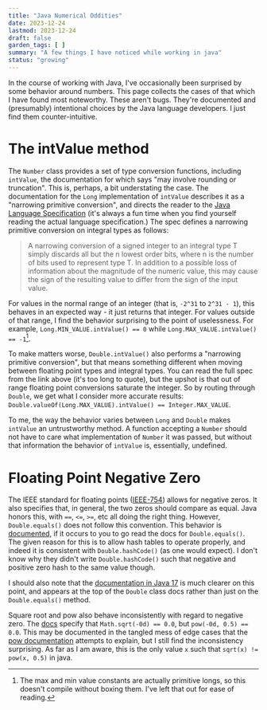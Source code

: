 ```yaml
---
title: "Java Numerical Oddities"
date: 2023-12-24
lastmod: 2023-12-24
draft: false
garden_tags: [ ]
summary: "A few things I have noticed while working in java"
status: "growing"
---
```


In the course of working with Java, I've occasionally been surprised by some
behavior around numbers. This page collects the cases of that which I have found
most noteworthy.  These aren't bugs.  They're documented and (presumably)
intentional choices by the Java language developers.  I just find them
counter-intuitive. 

# The intValue method
The `Number` class provides a set of type conversion functions, including
`intValue`, the documentation for which says "may involve rounding or
truncation".  This is, perhaps, a bit understating the case. The documentation
for the `Long` implementation of `intValue` describes it as a "narrowing
primitive conversion", and directs the reader to the [Java Language
Specification](https://docs.oracle.com/javase/specs/jls/se7/html/jls-5.html#jls-5.1.3)
(it's always a fun time when you find yourself reading the actual language
specification.) The spec defines a narrowing primitive conversion on integral
types as follows:

> A narrowing conversion of a signed integer to an integral type T simply discards all but the n lowest order bits, where n is the number of bits used to represent type T. In addition to a possible loss of information about the magnitude of the numeric value, this may cause the sign of the resulting value to differ from the sign of the input value. 

For values in the normal range of an integer (that is, `-2^31` to `2^31 - 1`),
this behaves in an expected way - it just returns that integer.  For values
outside of that range, I find the behavior surprising to the point of
uselessness.  For example, `Long.MIN_VALUE.intValue() == 0` while
`Long.MAX_VALUE.intValue() == -1`[^1].

To make matters worse, `Double.intValue()` also performs a "narrowing primitive
conversion", but that means something different when moving between floating
point types and integral types.  You can read the full spec from the link above
(it's too long to quote), but the upshot is that out of range floating point
conversions saturate the integer. So by routing through `Double`, we get what I
consider more accurate results: `Double.valueOf(Long.MAX_VALUE).intValue() ==
Integer.MAX_VALUE`.

To me, the way the behavior varies between `Long` and `Double` makes `intValue`
an untrustworthy method. A function accepting a `Number` should not have to care
what implementation of `Number` it was passed, but without that information the
behavior of `intValue` is, essentially, undefined. 

# Floating Point Negative Zero
The IEEE standard for floating points
([IEEE-754](https://ieeexplore.ieee.org/document/8766229)) allows for negative
zeros.  It also specifies that, in general, the two zeros should compare as
equal. Java honors this, with `==`, `<=`, `>=`, etc all doing the right thing.
However, `Double.equals()` does not follow this convention. This behavior is
[documented](https://docs.oracle.com/javase/6/docs/api/java/lang/Double.html#equals%28java.lang.Object%29),
if it occurs to you to go read the docs for `Double.equals()`.  The given reason
for this is to allow hash tables to operate properly, and indeed it is
consistent with `Double.hashCode()` (as one would expect).  I don't know why
they didn't write `Double.hashCode()` such that negative and positive zero hash
to the same value though.

I should also note that the [documentation in Java
17](https://docs.oracle.com/en/java/javase/17/docs/api/java.base/java/lang/Double.html)
is much clearer on this point, and appears at the top of the `Double` class docs
rather than just on the `Double.equals()` method.

Square root and pow also behave inconsistently with regard to negative zero.
The [docs](https://docs.oracle.com/javase/8/docs/api/java/lang/Math.html#sqrt-double-)
specify that `Math.sqrt(-0d) == 0.0`, but `pow(-0d, 0.5) == 0.0`.  This may be
documented in the tangled mess of edge cases that the 
[pow documentation](https://docs.oracle.com/javase/8/docs/api/java/lang/Math.html#pow-double-double-)
attempts to explain, but I still find the inconsistency surprising. As far as I
am aware, this is the only value `x` such that `sqrt(x) != pow(x, 0.5)` in
java.

[^1]: The max and min value constants are actually primitive longs, so this
    doesn't compile without boxing them.  I've left that out for ease of reading.
